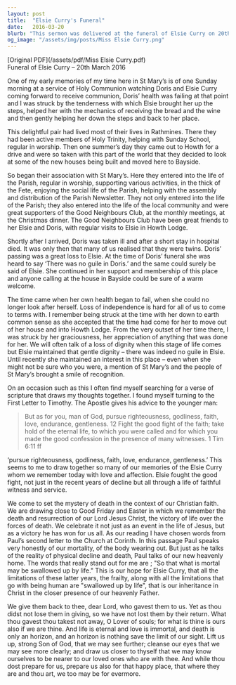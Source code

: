 ```yaml
---
layout: post
title:  "Elsie Curry's Funeral"
date:   2016-03-20
blurb: "This sermon was delivered at the funeral of Elsie Curry on 20th March 2016. It recounts the life of Elsie and her twin sister Doris, their contribution to the community, and their unwavering faith. The sermon also reflects on the acceptance of mortality and the Christian belief in eternal life."
og_image: "/assets/img/posts/Miss Elsie Curry.png"
---
```

[Original PDF](/assets/pdf/Miss Elsie Curry.pdf)    
Funeral of Elsie Curry – 20th March 2016

One of my early memories of my time here in St Mary’s is of one Sunday morning at a service of Holy Communion watching Doris and Elsie Curry coming forward to receive communion, Doris’ health was failing at that point and I was struck by the tenderness with which Elsie brought her up the steps, helped her with the mechanics of receiving the bread and the wine and then gently helping her down the steps and back to her place.

This delightful pair had lived most of their lives in Rathmines. There they had been active members of Holy Trinity, helping with Sunday School, regular in worship. Then one summer’s day they came out to Howth for a drive and were so taken with this part of the world that they decided to look at some of the new houses being built and moved here to Bayside.

So began their association with St Mary’s. Here they entered into the life of the Parish, regular in worship, supporting various activities, in the thick of the Fete, enjoying the social life of the Parish, helping with the assembly and distribution of the Parish Newsletter. They not only entered into the life of the Parish; they also entered into the life of the local community and were great supporters of the Good Neighbours Club, at the monthly meetings, at the Christmas dinner. The Good Neighbours Club have been great friends to her Elsie and Doris, with regular visits to Elsie in Howth Lodge.

Shortly after I arrived, Doris was taken ill and after a short stay in hospital died. It was only then that many of us realised that they were twins. Doris’ passing was a great loss to Elsie. At the time of Doris’ funeral she was heard to say ‘There was no guile in Doris.’ and the same could surely be said of Elsie. She continued in her support and membership of this place and anyone calling at the house in Bayside could be sure of a warm welcome.

The time came when her own health began to fail, when she could no longer look after herself. Loss of independence is hard for all of us to come to terms with. I remember being struck at the time with her down to earth common sense as she accepted that the time had come for her to move out of her house and into Howth Lodge. From the very outset of her time there, I was struck by her graciousness, her appreciation of anything that was done for her. We will often talk of a loss of dignity when this stage of life comes but Elsie maintained that gentle dignity – there was indeed no guile in Elsie. Until recently she maintained an interest in this place – even when she might not be sure who you were, a mention of St Mary’s and the people of St Mary’s brought a smile of recognition.

On an occasion such as this I often find myself searching for a verse of scripture that draws my thoughts together. I found myself turning to the First Letter to Timothy. The Apostle gives his advice to the younger man:

> But as for you, man of God, pursue righteousness, godliness, faith, love, endurance, gentleness. 12 Fight the good fight of the faith; take hold of the eternal life, to which you were called and for which you made the good confession in the presence of many witnesses. 1 Tim 6:11 ff

‘pursue righteousness, godliness, faith, love, endurance, gentleness.’ This seems to me to draw together so many of our memories of the Elsie Curry whom we remember today with love and affection. Elsie fought the good fight, not just in the recent years of decline but all through a life of faithful witness and service.

We come to set the mystery of death in the context of our Christian faith. We are drawing close to Good Friday and Easter in which we remember the death and resurrection of our Lord Jesus Christ, the victory of life over the forces of death. We celebrate it not just as an event in the life of Jesus, but as a victory he has won for us all. As our reading I have chosen words from Paul’s second letter to the Church at Corinth. In this passage Paul speaks very honestly of our mortality, of the body wearing out. But just as he talks of the reality of physical decline and death, Paul talks of our new heavenly home. The words that really stand out for me are ; "So that what is mortal may be swallowed up by life." This is our hope for Elsie Curry, that all the limitations of these latter years, the frailty, along with all the limitations that go with being human are "swallowed up by life", that is our inheritance in Christ in the closer presence of our heavenly Father.

We give them back to thee, dear Lord, who gavest them to us. Yet as thou didst not lose them in giving, so we have not lost them by their return. What thou gavest thou takest not away, O Lover of souls; for what is thine is ours also if we are thine. And life is eternal and love is immortal, and death is only an horizon, and an horizon is nothing save the limit of our sight. Lift us up, strong Son of God, that we may see further; cleanse our eyes that we may see more clearly; and draw us closer to thyself that we may know ourselves to be nearer to our loved ones who are with thee. And while thou dost prepare for us, prepare us also for that happy place, that where they are and thou art, we too may be for evermore.
